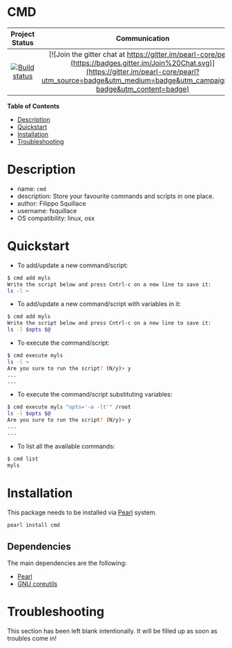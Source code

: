 CMD
===

|Project Status|Communication|
|:-----------:|:-----------:|
|[![Build status](https://api.travis-ci.org/pearl-hub/cmd.png?branch=master)](https://travis-ci.org/pearl-hub/cmd) | [![Join the gitter chat at https://gitter.im/pearl-core/pearl](https://badges.gitter.im/Join%20Chat.svg)](https://gitter.im/pearl-core/pearl?utm_source=badge&utm_medium=badge&utm_campaign=pr-badge&utm_content=badge) |

**Table of Contents**
- [Description](#description)
- [Quickstart](#quickstart)
- [Installation](#installation)
- [Troubleshooting](#troubleshooting)

Description
===========

- name: `cmd`
- description: Store your favourite commands and scripts in one place.
- author: Filippo Squillace
- username: fsquillace
- OS compatibility: linux, osx

Quickstart
==========

- To add/update a new command/script:

```sh
$ cmd add myls
Write the script below and press Cntrl-c on a new line to save it:
ls -l ~
```

- To add/update a new command/script with variables in it:

```sh
$ cmd add myls
Write the script below and press Cntrl-c on a new line to save it:
ls -l $opts $@
```

- To execute the command/script:

```sh
$ cmd execute myls
ls -l ~
Are you sure to run the script? (N/y)> y
...
...
```

- To execute the command/script substituting variables:

```sh
$ cmd execute myls "opts='-a -lt'" /root
ls -l $opts $@
Are you sure to run the script? (N/y)> y
...
...
```

- To list all the available commands:

```sh
$ cmd list
myls
```

Installation
============
This package needs to be installed via [Pearl](https://github.com/pearl-core/pearl) system.

```sh
pearl install cmd
```

Dependencies
------------
The main dependencies are the following:

- [Pearl](https://github.com/pearl-core/pearl)
- [GNU coreutils](https://www.gnu.org/software/coreutils/)

Troubleshooting
===============
This section has been left blank intentionally.
It will be filled up as soon as troubles come in!

